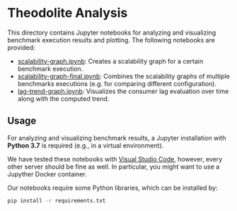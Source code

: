 # Theodolite Analysis

This directory contains Jupyter notebooks for analyzing and visualizing
benchmark execution results and plotting. The following notebooks are provided:

* [scalability-graph.ipynb](scalability-graph.ipynb): Creates a scalability graph for a certain benchmark execution.
* [scalability-graph-final.ipynb](scalability-graph-final.ipynb): Combines the scalability graphs of multiple benchmarks executions (e.g. for comparing different configuration).
* [lag-trend-graph.ipynb](lag-trend-graph.ipynb): Visualizes the consumer lag evaluation over time along with the computed trend.

## Usage

For analyzing and visualizing benchmark results, a Jupyter installation with **Python 3.7** is required (e.g., in a
virtual environment).

We have tested these notebooks with [Visual Studio Code](https://code.visualstudio.com/docs/python/jupyter-support),
however, every other server should be fine as well. In particular, you might want to use a Jupyther Docker container.

Our notebooks require some Python libraries, which can be installed by:

```sh
pip install -r requirements.txt 
```
